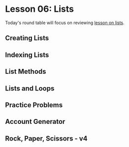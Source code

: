 # Lesson 06: Lists

Today's round table will focus on reviewing [lesson on lists](XXX).

## Creating Lists

## Indexing Lists

## List Methods

## Lists and Loops

## Practice Problems

## Account Generator

## Rock, Paper, Scissors - v4